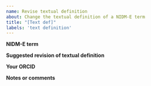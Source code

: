 ```yaml
---
name: Revise textual definition
about: Change the textual definition of a NIDM-E term
title: "[Text def]"
labels: 'text definition'
---
```


**NIDM-E term**


**Suggested revision of textual definition**


**Your ORCID**


**Notes or comments**


